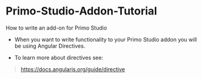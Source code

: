 # Primo-Studio-Addon-Tutorial
How to write an add-on for Primo Studio

- When you want to write functionality to your Primo Studio addon you will be using Angular Directives.

- To learn more about directives see:
> https://docs.angularjs.org/guide/directive
